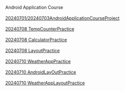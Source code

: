 Android Application Course
<br>
<br>
<a href="https://github.com/alfo0924/AndroidApplicationCourseProject"> 20240701/20240703AndroidApplicationCourseProject </a> 
<br>
<br>
<a href="https://github.com/alfo0924/20240708TempCounterPractice">20240708 TempCounterPractice</a>
<br>
<br>
<a href="https://github.com/alfo0924/20240708CalculatorPractice">20240708 CalculatorPractice</a>
<br>
<br>
<a href="https://github.com/alfo0924/20240708LayoutPractice-">20240708 LayoutPractice</a>
<br>
<br>
<a href="https://github.com/alfo0924/20240710WeatherAppPractice">20240710 WeatherAppPractice</a>
<br>
<br>
<a href="https://github.com/alfo0924/20240710-AndroidLayOutPractice">20240710 AndroidLayOutPractice</a>
<br>
<br>
<a href="https://github.com/alfo0924/20240710-WeatherAppLayoutPractice">20240710 WeatherAppLayoutPractice</a>
<br>
<br>
<a href=""> </a>
<br>
<br>
<a href=""> </a>
<br>
<br>
<a href=""> </a>
<br>
<br>
<a href=""> </a>
<br>
<br>
<a href=""> </a>
<br>
<br>
<a href=""> </a>
<br>
<br>
<a href=""> </a>
<br>
<br>
<a href=""> </a>
<br>
<br>
<a href=""> </a>
<br>
<br>
<a href=""> </a>
<br>
<br>
<a href=""> </a>
<br>
<br>
<a href=""> </a>
<br>
<br>
<a href=""> </a>
<br>
<br>
